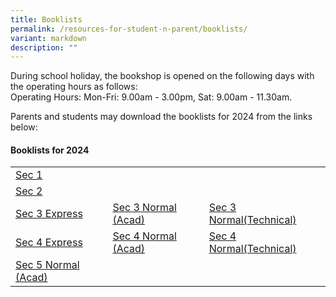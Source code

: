 ```yaml
---
title: Booklists
permalink: /resources-for-student-n-parent/booklists/
variant: markdown
description: ""
---
```

During school holiday, the bookshop is opened on the following days with the operating hours as follows:  
Operating Hours: Mon-Fri: 9.00am - 3.00pm, Sat: 9.00am - 11.30am.

Parents and students may download the booklists for 2024 from the links below:

#### **Booklists for 2024**

| |  |  |
|-|-|-|
| [Sec 1](/files/Forparents/Booklists/booklist_2024_sec1.pdf)  |  |
| [Sec 2](/files/Forparents/Booklists/booklist_2024_sec2.pdf)  |  |
| [Sec 3 Express](/files/Forparents/Booklists/booklist_2024_sec3exp.pdf) | [Sec 3 Normal (Acad)](/files/Forparents/Booklists/booklist_2024_sec3na.pdf) | [Sec 3 Normal(Technical)](/files/Forparents/Booklists/booklist_2024_sec3nt.pdf) | 
|[Sec 4 Express](/files/Forparents/Booklists/booklist_2024_sec4exp.pdf)| [Sec 4 Normal (Acad)](/files/Forparents/Booklists/booklist_2024_sec4na.pdf) | [Sec 4 Normal(Technical)](/files/Forparents/Booklists/booklist_2024_sec4nt.pdf) | 
| [Sec 5 Normal (Acad)](/files/Forparents/Booklists/booklist_2024_sec5na.pdf) | ||